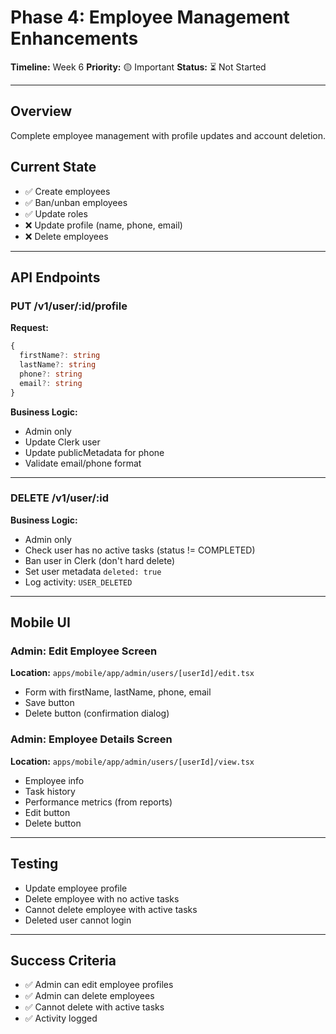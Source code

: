 # Phase 4: Employee Management Enhancements

**Timeline:** Week 6
**Priority:** 🟡 Important
**Status:** ⏳ Not Started

---

## Overview

Complete employee management with profile updates and account deletion.

## Current State

- ✅ Create employees
- ✅ Ban/unban employees
- ✅ Update roles
- ❌ Update profile (name, phone, email)
- ❌ Delete employees

---

## API Endpoints

### PUT /v1/user/:id/profile

**Request:**
```typescript
{
  firstName?: string
  lastName?: string
  phone?: string
  email?: string
}
```

**Business Logic:**
- Admin only
- Update Clerk user
- Update publicMetadata for phone
- Validate email/phone format

---

### DELETE /v1/user/:id

**Business Logic:**
- Admin only
- Check user has no active tasks (status != COMPLETED)
- Ban user in Clerk (don't hard delete)
- Set user metadata `deleted: true`
- Log activity: `USER_DELETED`

---

## Mobile UI

### Admin: Edit Employee Screen

**Location:** `apps/mobile/app/admin/users/[userId]/edit.tsx`

- Form with firstName, lastName, phone, email
- Save button
- Delete button (confirmation dialog)

### Admin: Employee Details Screen

**Location:** `apps/mobile/app/admin/users/[userId]/view.tsx`

- Employee info
- Task history
- Performance metrics (from reports)
- Edit button
- Delete button

---

## Testing

- Update employee profile
- Delete employee with no active tasks
- Cannot delete employee with active tasks
- Deleted user cannot login

---

## Success Criteria

- ✅ Admin can edit employee profiles
- ✅ Admin can delete employees
- ✅ Cannot delete with active tasks
- ✅ Activity logged
